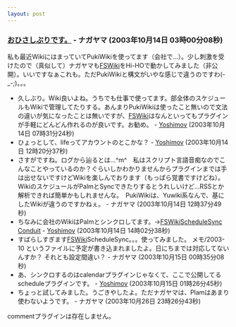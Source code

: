 ```yaml
---
layout: post
---
```

<h3><a href="/?page=BBS%2D%BB%A8%C3%CC%2F2" class="wikipage">おひさしぶりです。</a> - ナガヤマ (2003年10月14日 03時00分08秒)</h3>
<p>私も最近WikiにはまっていてPukiWikiを使ってます（会社で…）。少し刺激を受けたので（真似して）ナガヤマも<a href="http://fswiki.poi.jp/">FSWiki</a>をHi-HOで動かしてみました（非公開）。いいですなぁこれも。ただPukiWikiと構文がいやな感じで違うのですわ(-_-;)。。。</p>
<ul>
<li>久しぶり。Wiki良いよね。うちでも仕事で使ってます。部全体のスケジュールもWikiで管理してたりする。あんまりPukiWikiは使ったこと無いので文法の違いが気になったことは無いですが、<a href="http://fswiki.poi.jp/">FSWiki</a>はなんといってもプラグインが手軽にどんどん作れるのが良いです。お勧め。 - <a href="/?page=Yoshimov" class="wikipage">Yoshimov</a> (2003年10月14日 07時31分24秒)</li>
<li>ひょっとして、lifeってアカウントのとこかな？ - <a href="/?page=Yoshimov" class="wikipage">Yoshimov</a> (2003年10月14日 12時20分37秒)</li>
<li>さすがですね。ログから辿るとは…^m^　私はスクリプト言語音痴なのでこんなことやっているのか？ぐらいしかわかりませんからプラグインまでは手は出せないですけどWikiを楽しんでおります（もっぱら覚書ですけどね）。WikiのスケジュールがPalmとSyncできたりするとうれしいけど…RSSとか解析できれば簡単かもしれませんな。　PukiWikiは、Yuwiki系なんで、基にしたWikiが違うのですかねぇ。 - ナガヤマ (2003年10月14日 12時37分49秒)</li>
<li>ちなみに会社のWikiはPalmとシンクロしてます。→<a href="/?page=FSWikiScheduleSync+Conduit" class="wikipage">FSWikiScheduleSync Conduit</a> - <a href="/?page=Yoshimov" class="wikipage">Yoshimov</a> (2003年10月14日 14時02分38秒)</li>
<li>すばらしすぎます<a href="http://fswiki.poi.jp/">FSWiki</a>ScheduleSync。。。使ってみました。 メモ/2003-10 というファイルに予定が書き込まれましたよ。日にちまでは対応してないんすか？ それとも設定間違い？ - ナガヤマ (2003年10月15日 00時35分08秒)</li>
<li>あ、シンクロするのはcalendarプラグインじゃなくて、ここで公開してるscheduleプラグインです。 - <a href="/?page=Yoshimov" class="wikipage">Yoshimov</a> (2003年10月15日 01時26分45秒)</li>
<li>ちょっと試してみました。うごきやしたよ。ただナガヤマは、Plamはあまり使わないようです。 - ナガヤマ (2003年10月26日 23時26分43秒)</li>
</ul>
<p><span class="error">commentプラグインは存在しません。</span> </p>
